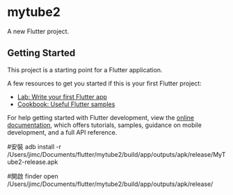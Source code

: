# mytube2

A new Flutter project.

## Getting Started

This project is a starting point for a Flutter application.

A few resources to get you started if this is your first Flutter project:

- [Lab: Write your first Flutter app](https://docs.flutter.dev/get-started/codelab)
- [Cookbook: Useful Flutter samples](https://docs.flutter.dev/cookbook)

For help getting started with Flutter development, view the
[online documentation](https://docs.flutter.dev/), which offers tutorials,
samples, guidance on mobile development, and a full API reference.

#安裝
adb install -r /Users/jimc/Documents/flutter/mytube2/build/app/outputs/apk/release/MyTube2-release.apk

#開啟 finder
open /Users/jimc/Documents/flutter/mytube2/build/app/outputs/apk/release/
